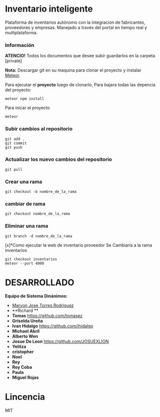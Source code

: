 # Inventario inteligente

Plataforma de inventarios autónomo con la integración de fabricantes, proveedores y empresas. Manejado a través del portal en tiempo real y multiplataforma. 

### Información

**ATENCIO!** Todos los documentos que desee subir guardarlos en la carpeta [private]

**Nota:** Descargar git en su maquina para clonar el proyecto y instalar [Meteor](https://www.meteor.com/install).

Para ejecutar el **proyecto** luego de clonarlo, Para bajara todas las depencia del proyecto:
```
meteor npm install 
```

Para inicar el proyecto 
```
meteor
```

### Subir cambios al repositorio 
```
git add . 
git commit
git push
```
### Actualizar los nuevo cambios del repositorio
```git pull ```
### Crear una rama
```git checkout -b nombre_de_la_rama```
### cambiar de rama
```git checkout nombre_de_la_rama```
### Eliminar una rama 
```git branch -d nombre_de_la_rama```

[x]*Como ejecutar la web de inventario proveedor
Se Cambiaría a la rama inventarios
``` 
git checkout inventarios 
meteor --port 4000
```

# DESARROLLADO
**Equipo de Sistema Dinánimos:**
* [Maryon Jose Torres Rodriguez](https://github.com/maryito) 
* **Richard **
* **Tomas** https://github.com/tomasez
* **Griselda Ureña**
* **Ivan Hidalgo** https://github.com/ihidalgo
* **Michael Abril**
* **Alberto Wen**
* **Josue De Leon** https://github.com/JOSUEXLION
* **Yelitza**
* **cristopher**
* **Noel**
* **Rey**
* **Roy Coba**
* **Paula**
* **Miguel Rojas**




# Lincencia
MIT 
